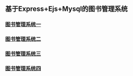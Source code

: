 
## 基于Express+Ejs+Mysql的图书管理系统

### [图书管理系统一](https://hotkang.cn/2018/06/11/%E5%9B%BE%E4%B9%A6%E7%AE%A1%E7%90%86%E7%B3%BB%E7%BB%9F%E4%B8%80/)
### [图书管理系统二](https://hotkang.cn/2018/06/11/%E5%9B%BE%E4%B9%A6%E7%AE%A1%E7%90%86%E7%B3%BB%E7%BB%9F%E4%BA%8C/)
### [图书管理系统三](https://hotkang.cn/2018/06/11/%E5%9B%BE%E4%B9%A6%E7%AE%A1%E7%90%86%E7%B3%BB%E7%BB%9F%E4%B8%89/)
### [图书管理系统四](https://hotkang.cn/2018/06/19/%E5%9B%BE%E4%B9%A6%E7%AE%A1%E7%90%86%E7%B3%BB%E7%BB%9F%E5%9B%9B/)
